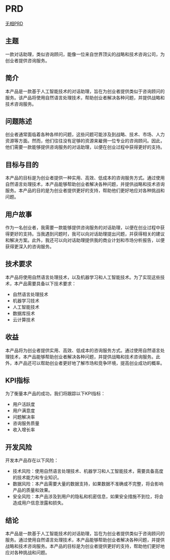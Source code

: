 # PRD

[无相PRD](/images/formless_prd.png)

## 主题
一款对话助理，类似咨询顾问，能像一位来自世界顶尖的战略和技术咨询公司，为创业者提供咨询服务。

## 简介
本产品是一款基于人工智能技术的对话助理，旨在为创业者提供类似于咨询顾问的服务。该产品将使用自然语言处理技术，帮助创业者解决各种问题，并提供战略和技术咨询服务。

## 问题陈述
创业者通常面临着各种各样的问题，这些问题可能涉及到战略、技术、市场、人力资源等方面。然而，他们往往没有足够的资源来雇佣一位专业的咨询顾问。因此，他们需要一款能够提供咨询服务的对话助理，以便在创业过程中获得更好的支持。

## 目标与目的
本产品的目标是为创业者提供一种实用、高效、低成本的咨询服务方式。通过使用自然语言处理技术，本产品能够帮助创业者解决各种问题，并提供战略和技术咨询服务。本产品的目的是为创业者提供更好的支持，帮助他们更好地应对各种挑战和问题。

## 用户故事
作为一名创业者，我需要一款能够提供咨询服务的对话助理，以便在创业过程中获得更好的支持。当我遇到问题时，我可以向对话助理提出问题，并获得相关的建议和解决方案。此外，我还可以向对话助理提供我的商业计划和市场分析报告，以便获得更深入的咨询服务。

## 技术要求
本产品将使用自然语言处理技术，以及机器学习和人工智能技术。为了实现这些技术，本产品需要具备以下技术要求：

- 自然语言处理技术
- 机器学习技术
- 人工智能技术
- 数据库技术
- 云计算技术

## 收益
本产品将为创业者提供实用、高效、低成本的咨询服务方式。通过使用自然语言处理技术，本产品能够帮助创业者解决各种问题，并提供战略和技术咨询服务。此外，本产品还可以帮助创业者更好地了解市场和竞争环境，提高创业成功的概率。

## KPI指标
为了衡量本产品的成功，我们将跟踪以下KPI指标：

- 用户活跃度
- 用户满意度
- 问题解决率
- 咨询服务质量
- 收入增长率

## 开发风险
开发本产品存在以下风险：

- 技术风险：使用自然语言处理技术、机器学习和人工智能技术，需要具备高度的技术能力和专业知识。
- 数据风险：本产品需要大量的数据支持，如果数据不准确或不完整，将会影响产品的质量和效果。
- 安全风险：本产品涉及到用户的隐私和机密信息，如果安全措施不到位，将会造成用户信息泄露和损失。

## 结论
本产品是一款基于人工智能技术的对话助理，旨在为创业者提供类似于咨询顾问的服务。通过使用自然语言处理技术，本产品能够帮助创业者解决各种问题，并提供战略和技术咨询服务。本产品的目标是为创业者提供更好的支持，帮助他们更好地应对各种挑战和问题。